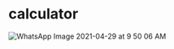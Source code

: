 # calculator
![WhatsApp Image 2021-04-29 at 9 50 06 AM](https://user-images.githubusercontent.com/63020583/116497066-b2b80380-a8d0-11eb-94a5-ea3217259a83.jpeg)
